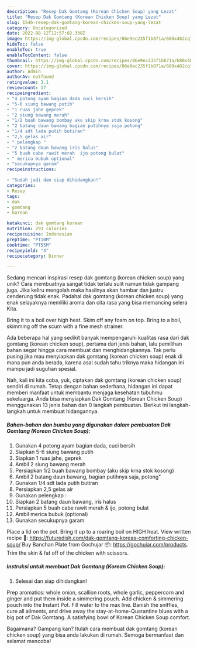 ```yaml
---
description: "Resep Dak Gomtang (Korean Chicken Soup) yang Lezat"
title: "Resep Dak Gomtang (Korean Chicken Soup) yang Lezat"
slug: 1546-resep-dak-gomtang-korean-chicken-soup-yang-lezat
category: Uncategorized
date: 2022-08-12T12:57:02.338Z
image: https://img-global.cpcdn.com/recipes/86e9ec235f1b871a/680x482cq70/dak-gomtang-korean-chicken-soup-foto-resep-utama.jpg
hideToc: false
enableToc: true
enableTocContent: false
thumbnail: https://img-global.cpcdn.com/recipes/86e9ec235f1b871a/680x482cq70/dak-gomtang-korean-chicken-soup-foto-resep-utama.jpg
cover: https://img-global.cpcdn.com/recipes/86e9ec235f1b871a/680x482cq70/dak-gomtang-korean-chicken-soup-foto-resep-utama.jpg
author: Admin
authorAv: notfound
ratingvalue: 3.1
reviewcount: 17
recipeingredient:
- "4 potong ayam bagian dada cuci bersih"
- "5-6 siung bawang putih"
- "1 ruas jahe geprek"
- "2 siung bawang merah"
- "1/2 buah bawang bombay aku skip krna stok kosong"
- "2 batang daun bawang bagian putihnya saja potong"
- "1/4 sdt lada putih butiran"
- "2,5 gelas air"
- " pelengkap "
- "2 batang daun bawang iris halus"
- "5 buah cabe rawit merah  ijo potong bulat"
- " merica bubuk optional"
- "secukupnya garam"
recipeinstructions:

- "Sudah jadi dan siap dihidangkan!"
categories:
- Resep
tags:
- dak
- gomtang
- korean

katakunci: dak gomtang korean 
nutrition: 293 calories
recipecuisine: Indonesian
preptime: "PT10M"
cooktime: "PT55M"
recipeyield: "4"
recipecategory: Dinner

---
```





Sedang mencari inspirasi resep dak gomtang (korean chicken soup) yang unik? Cara membuatnya sangat tidak terlalu sulit namun tidak gampang juga. Jika keliru mengolah maka hasilnya akan hambar dan justru cenderung tidak enak. Padahal dak gomtang (korean chicken soup) yang enak selayaknya memiliki aroma dan cita rasa yang bisa memancing selera Kita.





Bring it to a boil over high heat. Skim off any foam on top. Bring to a boil, skimming off the scum with a fine mesh strainer.

Ada beberapa hal yang sedikit banyak mempengaruhi kualitas rasa dari dak gomtang (korean chicken soup), pertama dari jenis bahan, lalu pemilihan bahan segar hingga cara membuat dan menghidangkannya. Tak perlu pusing jika mau menyiapkan dak gomtang (korean chicken soup) enak di mana pun anda berada, karena asal sudah tahu triknya maka hidangan ini mampu jadi suguhan spesial.






Nah, kali ini kita coba, yuk, ciptakan dak gomtang (korean chicken soup) sendiri di rumah. Tetap dengan bahan sederhana, hidangan ini dapat memberi manfaat untuk membantu menjaga kesehatan tubuhmu sekeluarga. Anda bisa menyiapkan Dak Gomtang (Korean Chicken Soup) menggunakan 13 jenis bahan dan 0 langkah pembuatan. Berikut ini langkah-langkah untuk membuat hidangannya.

<!--inarticleads1-->

##### Bahan-bahan dan bumbu yang digunakan dalam pembuatan Dak Gomtang (Korean Chicken Soup):

1. Gunakan 4 potong ayam bagian dada, cuci bersih
1. Siapkan 5-6 siung bawang putih
1. Siapkan 1 ruas jahe, geprek
1. Ambil 2 siung bawang merah
1. Persiapkan 1/2 buah bawang bombay (aku skip krna stok kosong)
1. Ambil 2 batang daun bawang, bagian putihnya saja, potong&#34;
1. Gunakan 1/4 sdt lada putih butiran
1. Persiapkan 2,5 gelas air
1. Gunakan  pelengkap :
1. Siapkan 2 batang daun bawang, iris halus
1. Persiapkan 5 buah cabe rawit merah &amp; ijo, potong bulat
1. Ambil  merica bubuk (optional)
1. Gunakan secukupnya garam


Place a lid on the pot. Bring it up to a roaring boil on HIGH heat. View written recipe 📝: https://futuredish.com/dak-gomtang-koreas-comforting-chicken-soup/ Buy Banchan Plate from Gochujar 📦: https://gochujar.com/products. Trim the skin &amp; fat off of the chicken with scissors. 

<!--inarticleads2-->

##### Instruksi untuk membuat Dak Gomtang (Korean Chicken Soup):


1. Selesai dan siap dihidangkan!

Prep aromatics: whole onion, scallion roots, whole garlic, peppercorn and ginger and put them inside a simmering pouch. Add chicken &amp; simmering pouch into the Instant Pot. Fill water to the max line. Banish the sniffles, cure all ailments, and drive away the stay-at-home-Quarantine blues with a big pot of Dak Gomtang. A satisfying bowl of Korean Chicken Soup comfort. 

Bagaimana? Gampang kan? Itulah cara membuat dak gomtang (korean chicken soup) yang bisa anda lakukan di rumah. Semoga bermanfaat dan selamat mencoba!

